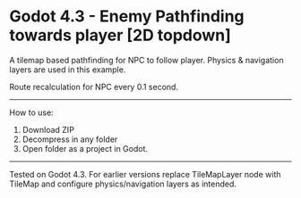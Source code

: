 # Godot 4.3 - Enemy Pathfinding towards player [2D topdown]
 A tilemap based pathfinding for NPC to follow player. 
 Physics & navigation layers are used in this example. 

 Route recalculation for NPC every 0.1 second. 

 ---

 How to use:
 1. Download ZIP
 2. Decompress in any folder
 3. Open folder as a project in Godot. 

---

Tested on Godot 4.3. For earlier versions replace TileMapLayer node with TileMap and configure physics/navigation layers as intended. 